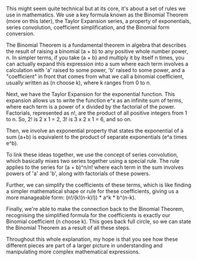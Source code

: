 This might seem quite technical but at its core, it's about a set of rules we use in mathematics. We use a key formula known as the Binomial Theorem (more on this later), the Taylor Expansion series, a property of exponentials, series convolution, coefficient simplification, and the Binomial form conversion.

The Binomial Theorem is a fundamental theorem in algebra that describes the result of raising a binomial (a + b) to any positive whole number power, n. In simpler terms, if you take (a + b) and multiply it by itself n times, you can actually expand this expression into a sum where each term involves a calculation with 'a' raised to some power, 'b' raised to some power, and a "coefficient" in front that comes from what we call a binomial coefficient, usually written as (n choose k), where k ranges from 0 to n.

Next, we have the Taylor Expansion for the exponential function. This expansion allows us to write the function e^x as an infinite sum of terms, where each term is a power of x divided by the factorial of the power. Factorials, represented as n!, are the product of all positive integers from 1 to n. So, 2! is 2 x 1 = 2, 3! is 3 x 2 x 1 = 6, and so on.

Then, we involve an exponential property that states the exponential of a sum (a+b) is equivalent to the product of separate exponentials (e^a times e^b).

To link these ideas together, we use the concept of series convolution, which basically mixes two series together using a special rule. The rule applies to the series for (a + b)^n/n! where each term in the sum involves powers of 'a' and 'b', along with factorials of these powers.

Further, we can simplify the coefficients of these terms, which is like finding a simpler mathematical shape or rule for these coefficients, giving us a more manageable form: (n!/(k!(n-k)!)) * a^k * b^(n-k).

Finally, we're able to make the connection back to the Binomial Theorem, recognising the simplified formula for the coefficients is exactly our Binomial coefficient (n choose k). This goes back full circle, so we can state the Binomial Theorem as a result of all these steps.

Throughout this whole explanation, my hope is that you see how these different pieces are part of a larger picture in understanding and manipulating more complex mathematical expressions.